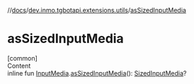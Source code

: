 //[docs](../../index.md)/[dev.inmo.tgbotapi.extensions.utils](index.md)/[asSizedInputMedia](as-sized-input-media.md)



# asSizedInputMedia  
[common]  
Content  
inline fun [InputMedia](../dev.inmo.tgbotapi.types.InputMedia/-input-media/index.md).[asSizedInputMedia](as-sized-input-media.md)(): [SizedInputMedia](../dev.inmo.tgbotapi.types.InputMedia/-sized-input-media/index.md)?  



